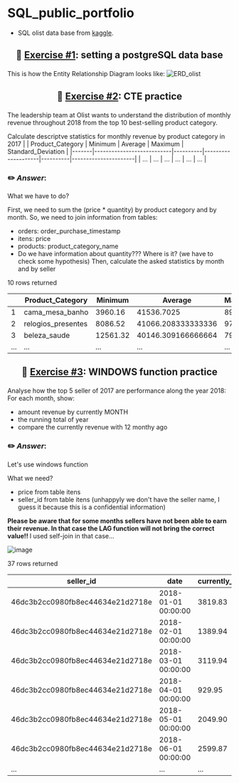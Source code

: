 # SQL_public_portfolio

- SQL olist data base from [kaggle](https://www.kaggle.com/datasets/olistbr/brazilian-ecommerce).

## <p align = "center">:pushpin: [Exercise #1](https://github.com/AndreRosaLopes/SQL_public_portfolio/blob/main/Creating%20the%20data%20base%20olist.pgsql): setting a postgreSQL data base </p>

This is how the Entity Relationship Diagram looks like:
![ERD_olist](https://github.com/AndreRosaLopes/AndreRosaLopes/assets/135834696/cb9a1338-c348-4728-af01-2e45b25742b8)


## <p align = "center">:pushpin: [Exercise #2](https://github.com/AndreRosaLopes/SQL_public_portfolio/blob/main/olist_CTE%20practice%20calculate%20the%20statisct%20distribution%20of%20monthly%20revenue.pgsql): CTE practice </p>
The leadership team at Olist wants to understand the distribution of monthly revenue throughout 2018 from the top 10 best-selling product category.

Calculate descriptve statistics for monthly revenue by product category in 2017
|   | Product_Category         | Minimum  | Average            | Maximum  | Standard_Deviation  |
|-------|---------------------------|----------|--------------------|----------|----------------------|
| ...     | ...             | ...  | ...           | ... | ...      |

### :pencil2:<i> Answer</i>:

What we have to do?

First, we need to sum the (price * quantity) by product category and by month. So, we need to join information from tables:
* orders: order_purchase_timestamp
* itens: price
* products: product_category_name
* Do we have information about quantity??? Where is it? (we have to check some hypothesis)
Then, calculate the asked statistics by month and by seller

10 rows returned

|       | Product_Category         | Minimum  | Average            | Maximum  | Standard_Deviation  |
|-------|---------------------------|----------|--------------------|----------|----------------------|
| 1     | cama_mesa_banho           | 3960.16  | 41536.7025         | 89412.54 | 23274.84602066      |
| 2     | relogios_presentes        | 8086.52  | 41066.208333333336 | 97724.57 | 26047.28077707      |
| 3     | beleza_saude              | 12561.32 | 40146.309166666664 | 79120.4  | 18797.84442421      |
| ...     | ...             | ...  | ...           | ... | ...      |

## <p align = "center">:pushpin: [Exercise #3](https://github.com/AndreRosaLopes/SQL_public_portfolio/blob/main/olist_performance_of_top_5_sellers.pgsql): WINDOWS function practice </p>

Analyse how the top 5 seller of 2017 are performance along the year 2018:
For each month, show:
 * amount revenue by currently MONTH
 * the running total of year
 * compare the currently revenue with 12 monthy ago

### :pencil2:<i> Answer</i>:
Let's use windows function

What we need?
- price from table itens
- seller_id from table itens (unhappyly we don't have the seller name, I guess it because this is a confidential information)

<b>Please be aware that for some months sellers have not been able to earn their revenue.
In that case the **LAG function** will not bring the correct value!! </b>
I used self-join in that case...

![image](https://github.com/AndreRosaLopes/SQL_public_portfolio/assets/135834696/41028e6e-7ec1-41d2-8ce9-6aa5ef3ea605)

37 rows returned

| seller_id                         | date                  | currently_monthly_revenue | running_total | compare_monthly_revenue |
|-----------------------------------|-----------------------|---------------------------|---------------|-------------------------|
| 46dc3b2cc0980fb8ec44634e21d2718e | 2018-01-01 00:00:00   | 3819.83                   | 3819.83       | 3029.87                 |
| 46dc3b2cc0980fb8ec44634e21d2718e | 2018-02-01 00:00:00   | 1389.94                   | 5209.77       | 3339.93                 |
| 46dc3b2cc0980fb8ec44634e21d2718e | 2018-03-01 00:00:00   | 3119.94                   | 8329.71       | 2719.88                 |
| 46dc3b2cc0980fb8ec44634e21d2718e | 2018-04-01 00:00:00   | 929.95                    | 9259.66       | 1698.85                 |
| 46dc3b2cc0980fb8ec44634e21d2718e | 2018-05-01 00:00:00   | 2049.90                   | 11309.56      | 5509.70                 |
| 46dc3b2cc0980fb8ec44634e21d2718e | 2018-06-01 00:00:00   | 2599.87                   | 13909.43      | 9009.60                 |
| ... | ...   | ...                   | ...      | ...                |
